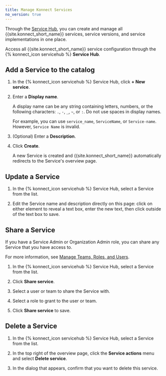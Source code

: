 ```yaml
---
title: Manage Konnect Services
no_version: true
---
```


Through the [Service Hub](https://cloud.konghq.com/servicehub/), you can
create and manage all {{site.konnect_short_name}} services, service versions, and service
implementations in one place.

Access all {{site.konnect_short_name}} service configuration through the {% konnect_icon servicehub %}
**Service Hub**.

## Add a Service to the catalog

1. In the {% konnect_icon servicehub %} Service Hub, click **+ New service**.

1. Enter a **Display name**.

    A display name can be any string containing letters, numbers, or the following
    characters: `.`, `-`, `_`, `~`, or `:`. Do not use spaces in display names.

    For example, you can use `service_name`, `ServiceName`, or `Service-name`.
    However, `Service Name` is invalid.

1. (Optional) Enter a **Description**.

1. Click **Create**.

    A new Service is created and {{site.konnect_short_name}} automatically
    redirects to the Service's overview page.

## Update a Service

1. In the {% konnect_icon servicehub %} Service Hub, select a Service from the list.

1. Edit the Service name and description directly on this page: click on either
element to reveal a text box, enter the new text, then click outside of the text
box to save.

## Share a Service

If you have a Service Admin or Organization Admin role, you can share any
Service that you have access to.

For more information, see [Manage Teams, Roles, and Users](/konnect/org-management/teams-and-roles/#entity-and-role-sharing).

1. In the {% konnect_icon servicehub %} Service Hub, select a Service from the list.

1. Click **Share service**.

1. Select a user or team to share the Service with.

1. Select a role to grant to the user or team.

1. Click **Share service** to save.

## Delete a Service

1. In the {% konnect_icon servicehub %} Service Hub, select a Service from the list.

1. In the top right of the overview page, click the **Service actions** menu and select
**Delete service**.

1. In the dialog that appears, confirm that you want to delete this service.
